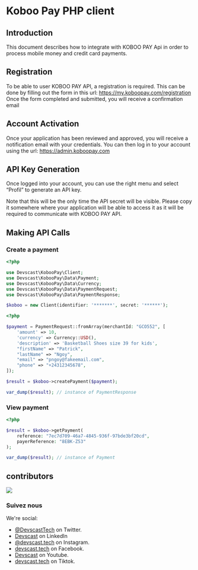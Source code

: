 # Koboo Pay PHP client

## Introduction
This document describes how to integrate with KOBOO PAY Api in order to process mobile
money and credit card payments.

## Registration
To be able to user KOBOO PAY API, a registration is required. This can be done by filling out
the form in this url: https://my.koboopay.com/registration
Once the form completed and submitted, you will receive a confirmation email

## Account Activation
Once your application has been reviewed and approved, you will receive a notification email
with your credentials. You can then log in to your account using the url:
https://admin.koboopay.com

## API Key Generation
Once logged into your account, you can use the right menu and select “Profil” to generate an
API key.

Note that this will be the only time the API secret will be visible. Please copy it somewhere
where your application will be able to access it as it will be required to communicate with
KOBOO PAY API.

## Making API Calls
### Create a payment
```php
<?php

use Devscast\KobooPay\Client;
use Devscast\KobooPay\Data\Payment;
use Devscast\KobooPay\Data\Currency;
use Devscast\KobooPay\Data\PaymentRequest;
use Devscast\KobooPay\Data\PaymentResponse;

$koboo = new Client(identifier: '*******', secret: '******');

```


```php
<?php

$payment = PaymentRequest::fromArray(merchantId: "GCO552", [
    'amount' => 10,
    'currency' => Currency::USD(),
    'description' => 'Basketball Shoes size 39 for kids',
    "firstName" => "Patrick",
    "lastName" => "Ngoy", 
    "email" => "pngoy@fakeemail.com",
    "phone" => "+24312345678",
]);

$result = $koboo->createPayment($payment);

var_dump($result); // instance of PaymentResponse
```

### View payment
```php
<?php

$result = $koboo->getPayment(
    reference: "7ec7d709-46a7-4845-936f-97bde3bf20cd", 
    payerReference: "8EBK-Z53"
);

var_dump($result); // instance of Payment
```

## contributors

<a href="https://github.com/devscast/koboo-pay/graphs/contributors">
  <img src="https://contrib.rocks/image?repo=devscast/koboo-pay"/>
</a>

### Suivez nous

We're social:

- [@DevscastTech](https://twitter.com/devscasttech) on Twitter.
- [Devscast](https://www.linkedin.com/company/devscast/) on LinkedIn 
- [@devscast.tech](https://www.instagram.com/devscast.tech/) on Instagram.
- [devscast.tech](https://web.facebook.com/devscast.tech/) on Facebook.
- [Devscast](https://www.youtube.com/channel/UCsvWpowwYtjfgS1BOcrX0fw) on Youtube.
- [devscast.tech](https://www.tiktok.com/@devscast.tech) on Tiktok.
